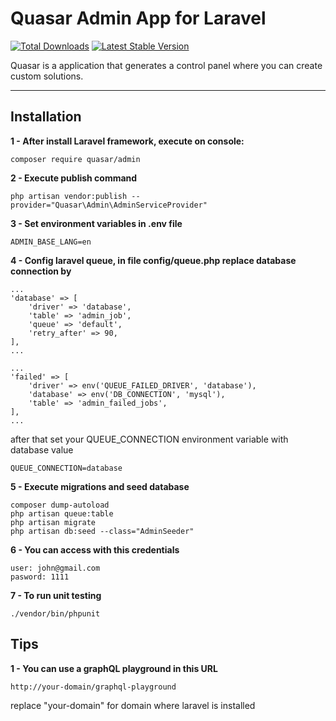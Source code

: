 # Quasar Admin App for Laravel

[![Total Downloads](https://poser.pugx.org/quasar/admin/downloads)](https://packagist.org/packages/quasar/admin)
[![Latest Stable Version](http://img.shields.io/github/release/syscover/quasar-admin.svg)](https://packagist.org/packages/quasar/admin)

Quasar is a application that generates a control panel where you can create custom solutions.

---

## Installation

**1 - After install Laravel framework, execute on console:**
```
composer require quasar/admin
```

**2 - Execute publish command**
```
php artisan vendor:publish --provider="Quasar\Admin\AdminServiceProvider"
```

**3 - Set environment variables in .env file**
```
ADMIN_BASE_LANG=en
```

**4 - Config laravel queue, in file config/queue.php replace database connection by**
```
...
'database' => [
    'driver' => 'database',
    'table' => 'admin_job',
    'queue' => 'default',
    'retry_after' => 90,
],
...
```

```
...
'failed' => [
    'driver' => env('QUEUE_FAILED_DRIVER', 'database'),
    'database' => env('DB_CONNECTION', 'mysql'),
    'table' => 'admin_failed_jobs',
],
...
```
after that set your QUEUE_CONNECTION environment variable with database value
```
QUEUE_CONNECTION=database
```

**5 - Execute migrations and seed database**
```
composer dump-autoload
php artisan queue:table
php artisan migrate
php artisan db:seed --class="AdminSeeder"
```

**6 - You can access with this credentials**
```
user: john@gmail.com
pasword: 1111
```

**7 - To run unit testing**
```
./vendor/bin/phpunit
```

## Tips
**1 - You can use a graphQL playground in this URL**
```
http://your-domain/graphql-playground
```
replace "your-domain" for domain where laravel is installed